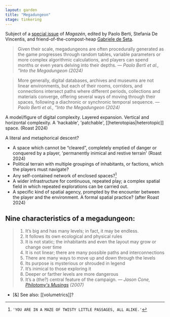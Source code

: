 ```yaml
---  
layout: garden
title: "Megadungeon"
stage: tinkering
---
```


Subject of a [special issue](http://doi.org/10.30687/mag/2724-3923/2023/02) of _Magazén_, edited by Paolo Berti, Stefania De Vincentis, and friend-of-the-compost-heap [Gabriele de Seta](http://paranom.asia/about/).

> Given their scale, megadungeons are often procedurally generated as the game progresses through random tables, variable parameters or more complex algorithmic calculations, and players can spend months or even years delving into their depths.
<cite>— Paolo Berti et al., "Into the Megadungeon (2024)</cite>

> More generally, digital databases, archives and museums are not linear environments, but each of their rooms, corridors, and connections intersect paths where different periods, collections and materials converge, offering several ways of moving through their spaces, following a diachronic or synchronic temporal sequence.
<cite>— Paolo Berti et al., "Into the Megadungeon (2024)</cite>

A model/figure of digital complexity. Layered expansion. Vertical and horizontal complexity. A 'hackable', 'patchable', [[heterotopias|heterotopic]] space. (Roast 2024)

A literal and metaphorical descent?

- A space which cannot be “cleared”, completely emptied of danger or conquered by a player, 'permanently inimical and restive terrain' (Roast 2024)
- Political terrain with multiple groupings of inhabitants, or factions, which the players must navigate?
- Any self-contained network of enclosed spaces?[^1]
- A wider infrastructure for continuous, repeated play; a complex spatial field in which repeated explorations can be carried out.
- A specific kind of spatial agency, prompted by the encounter between the player and the environment. A formal spatial practice? (after Roast 2024)

## Nine characteristics of a megadungeon:

> 1. It’s big and has many levels; in fact, it may be endless.
> 2. It follows its own ecological and physical rules
> 3. It is not static; the inhabitants and even the layout may grow or change over time
> 4. It is not linear; there are many possible paths and interconnections
> 5. There are many ways to move up and down through the levels
> 6. Its purpose is mysterious or shrouded in legend
> 7. It’s inimical to those exploring it
> 8. Deeper or farther levels are more dangerous
> 9. It’s a (the?) central feature of the campaign. 
<cite>— Jason Cone, _[Philotomy's Musings](https://www.grey-elf.com/philotomy.pdf)_ (2007)</cite>

- [&] See also: [[volumetrics]]?

[^1]: `'YOU ARE IN A MAZE OF TWISTY LITTLE PASSAGES, ALL ALIKE.'`